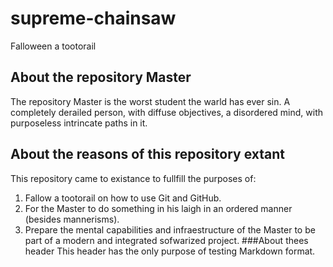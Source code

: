 # supreme-chainsaw
Falloween a tootorail
## About the repository Master
The repository Master is the worst student the warld has ever sin. A completely derailed person, with diffuse objectives, a disordered mind, with purposeless intrincate paths in it.
## About the reasons of this repository extant
This repository came to existance to fullfill the purposes of:
1. Fallow a tootorail on how to use Git and GitHub.
2. For the Master to do something in his laigh in an ordered manner (besides mannerisms).
3. Prepare the mental capabilities and infraestructure of the Master to be part of a modern and integrated sofwarized project.
###About thees header
This header has the only purpose of testing Markdown format.
